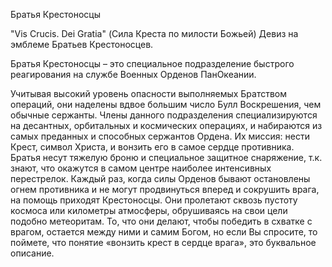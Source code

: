 Братья Крестоносцы

  


"Vis Crucis. Dei Gratia" \(Сила Креста по милости Божьей\) Девиз на эмблеме Братьев Крестоносцев.

  


Братья Крестоносцы – это специальное подразделение быстрого реагирования на службе Военных Орденов ПанОкеании. 

Учитывая высокий уровень опасности выполняемых Братством операций, они наделены вдвое большим число Булл Воскрешения, чем обычные сержанты. Члены данного подразделения специализируются на десантных, орбитальных и космических операциях, и набираются из самых преданных и способных сержантов Ордена. Их миссия: нести Крест, символ Христа, и вонзить его в самое сердце противника. Братья несут тяжелую броню и специальное защитное снаряжение, т.к. знают, что окажутся в самом центре наиболее интенсивных перестрелок. Каждый раз, когда силы Орденов бывают остановлены огнем противника и не могут продвинуться вперед и сокрушить врага, на помощь приходят Крестоносцы. Они пролетают сквозь пустоту космоса или километры атмосферы, обрушиваясь на свои цели подобно метеоритам. То, что они делают, чтобы победить в схватке с врагом, остается между ними и самим Богом, но если Вы спросите, то поймете, что понятие «вонзить крест в сердце врага», это буквальное описание.

